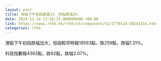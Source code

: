 ```yaml
---
layout: post
title: 恒指下午初段跌逾1%　科指跌逾2%
date: 2024-11-14 13:26:23.000000000 +08:00
link: https://news.rthk.hk/rthk/ch/component/k2/1779114-20241114.htm
categories: rthk
---
```


港股下午初段跌幅加大，恒指較早時報19563點，跌259點，跌幅1.31%。

科技指數報4363點，跌92點，跌幅2.07%。

